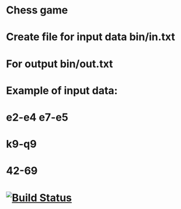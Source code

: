 # Chess game
#
# Create file for input data bin/in.txt
# For output bin/out.txt
#
# Example of input data:
# e2-e4 e7-e5 
# k9-q9            
# 42-69 
#           
# [![Build Status](https://travis-ci.org/Raddewolf/chess.svg?branch=master)](https://travis-ci.org/Raddewolf/chess)
